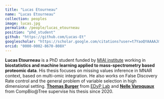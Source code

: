 ```yaml
---
title: "Lucas Etourneau"
name: "Lucas Etourneau"
collection: peoples
image: lucas.jpg
permalink: /people/lucas_etourneau
position: "phd_student"
github: "https://github.com/Lucas-Et"
googlescholar: "https://scholar.google.com/citations?user=t7YaoQYAAAAJ&hl=fr&oi=ao"
orcid: "0000-0002-8670-808X"
---
```


**Lucas Etourneau** is a PhD student funded by [MIAI institute](https://miai.univ-grenoble-alpes.fr/) working in **biostatistics and machine learning applied to mass-spectrometry based proteomic data**.
His thesis focuses on missing values inference in MNAR context, based on multi-omic integration.
He also works on False Discovery Rate control and the general problem of variable selection in high dimensional setting.
**[Thomas Burger](https://sites.google.com/site/thomasburgerswebpage)** from [EDyP Lab](http://www.edyp.fr/web/) and **[Nelle Varoquaux](https://nellev.github.io/)** from CompBio@Tree supervise his thesis since 2020.

